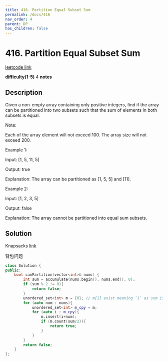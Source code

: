 ```yaml
---
title: 416. Partition Equal Subset Sum
permalink: /docs/416
nav_order: 4
parent: DP
has_children: false
---
```

# 416. Partition Equal Subset Sum
[leetcode link](https://leetcode.com/problems/partition-equal-subset-sum/)

**difficulty(1-5)** 
4
**notes**   

## Description
Given a non-empty array containing only positive integers, find if the array can be partitioned into two subsets such that the sum of elements in both subsets is equal.

Note:

Each of the array element will not exceed 100.
The array size will not exceed 200.
 

Example 1:

Input: [1, 5, 11, 5]

Output: true

Explanation: The array can be partitioned as [1, 5, 5] and [11].
 

Example 2:

Input: [1, 2, 3, 5]

Output: false

Explanation: The array cannot be partitioned into equal sum subsets.

## Solution
Knapsacks
[link](https://leetcode.com/problems/last-stone-weight-ii/discuss/294888/JavaC%2B%2BPython-Easy-Knapsacks-DP)

背包问题


```c++
class Solution {
public:
    bool canPartition(vector<int>& nums) {
        int sum = accumulate(nums.begin(), nums.end(), 0);
        if (sum % 2 != 0){
            return false;
        }
        unordered_set<int> m = {0}; // m[i] exist meaning `i` as sum is achievable
        for (auto num : nums){
            unordered_set<int> m_cpy = m;
            for (auto i : m_cpy){
                m.insert(i+num);
                if (m.count(sum/2)){
                    return true;
                }
            }
        }
        return false;        
    }
};
```